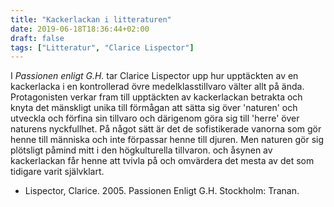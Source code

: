 ```yaml
---
title: "Kackerlackan i litteraturen"
date: 2019-06-18T18:36:44+02:00
draft: false
tags: ["Litteratur", "Clarice Lispector"]
---
```


I *Passionen enligt G.H.* tar Clarice Lispector upp hur upptäckten av en kackerlacka i en kontrollerad övre medelklasstillvaro välter allt på ända. Protagonisten verkar fram till upptäckten av kackerlackan betrakta och knyta det mänskligt unika till förmågan att sätta sig över 'naturen' och utveckla och förfina sin tillvaro och därigenom göra sig till 'herre' över naturens nyckfullhet. På något sätt är det de sofistikerade vanorna som gör henne till människa och inte förpassar henne till djuren. Men naturen gör sig plötsligt påmind mitt i den högkulturella tillvaron. och åsynen av kackerlackan får henne att tvivla på och omvärdera det mesta av det som tidigare varit självklart.

* Lispector, Clarice. 2005. Passionen Enligt G.H. Stockholm: Tranan.
